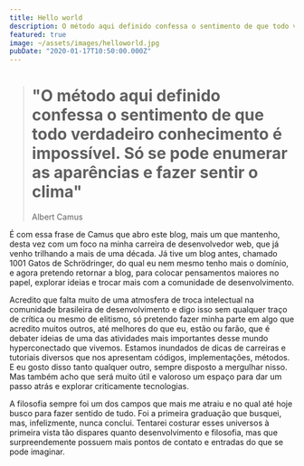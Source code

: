 ```yaml
---
title: Hello world
description: O método aqui definido confessa o sentimento de que todo verdadeiro conhecimento é impossível. Só se pode enumerar as aparências e fazer sentir o clima
featured: true
image: ~/assets/images/helloworld.jpg
pubDate: "2020-01-17T10:50:00.000Z"
---
```


> # "O método aqui definido confessa o sentimento de que todo verdadeiro conhecimento é impossível. Só se pode enumerar as aparências e fazer sentir o clima"
> <footer>Albert Camus</footer>

É com essa frase de Camus que abro este blog, mais um que mantenho, desta vez com um foco na minha carreira de desenvolvedor web, que já venho trilhando a mais de uma década. Já tive um blog antes, chamado 1001 Gatos de Schrödringer, do qual eu nem mesmo tenho mais o domínio, e agora pretendo retornar a blog, para colocar pensamentos maiores no papel, explorar ideias e trocar mais com a comunidade de desenvolvimento.

Acredito que falta muito de uma atmosfera de troca intelectual na comunidade brasileira de desenvolvimento e digo isso sem qualquer traço de crítica ou mesmo de elitismo, só pretendo fazer minha parte em algo que acredito muitos outros, até melhores do que eu, estão ou farão, que é debater ideias de uma das atividades mais importantes desse mundo hyperconectado que vivemos. Estamos inundados de dicas de carreiras e tutoriais diversos que nos apresentam códigos, implementações, métodos. E eu gosto disso tanto qualquer outro, sempre disposto a mergulhar nisso. Mas também acho que será muito útil e valoroso um espaço para dar um passo atrás e explorar criticamente tecnologias.

A filosofia sempre foi um dos campos que mais me atraiu e no qual até hoje busco para fazer sentido de tudo. Foi a primeira graduação que busquei, mas, infelizmente, nunca conclui. Tentarei costurar esses universos à primeira vista tão dispares quanto desenvolvimento e filosofia, mas que surpreendemente possuem mais pontos de contato e entradas do que se pode imaginar.